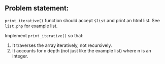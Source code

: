 ## Problem statement:
`print_iterative()` function should accept `$list` and print an html list.
See `list.php` for example list.

Implement `print_iterative()` so that:
1. It traverses the array iteratively, not recursively.
2. It accounts for `n` depth (not just like the example list) where n is an integer.

